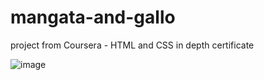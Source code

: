 # mangata-and-gallo
project from Coursera - HTML and CSS in depth certificate


![image](https://user-images.githubusercontent.com/103689125/228997401-2dde5df0-c772-4691-a988-f6d7564bc29b.png)
